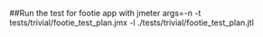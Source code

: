 ##Run the test for footie app with
jmeter args=-n -t tests/trivial/footie_test_plan.jmx -l ./tests/trivial/footie_test_plan.jtl
